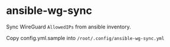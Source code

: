 # ansible-wg-sync

Sync WireGuard `AllowedIPs` from ansible inventory.

Copy config.yml.sample into `/root/.config/ansible-wg-sync.yml`
